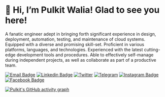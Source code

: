 # 👋  Hi, I’m Pulkit Walia! Glad to see you here!

A fanatic engineer adept in bringing forth significant experience in design, deployment, automation, testing, and maintenance of cloud systems. Equipped with a diverse and promising skill-set. Proficient in various platforms, languages, and technologies. Experienced with the latest cutting-edge development tools and procedures. Able to effectively self-manage during independent projects, as well as collaborate as part of a productive team.

[![Email Badge](https://img.shields.io/badge/-Email-EA4335?style=flat-square&logo=Gmail&logoColor=white&link=mailto:pulkit.walia@gmail.com)](mailto:pulkit.walia@gmail.com)
[![Linkedin Badge](https://img.shields.io/badge/-LinkedIn-0A66C2?style=flat-square&logo=Linkedin&logoColor=white&link=https://www.linkedin.com/in/pulkit-walia/)](https://www.linkedin.com/in/pulkit-walia/)
[![Twitter](https://img.shields.io/badge/Twitter-1DA1F2?style=flat-square&logo=twitter&logoColor=white)](https://twitter.com/pulkitwaliapw)
[![Telegram](https://img.shields.io/badge/-Telegram-26A5E4?style=flat-square&logo=Telegram&logoColor=white)](https://t.me/pulkitwalia)
[![Instagram Badge](https://img.shields.io/badge/-Instagram-E4405F?style=flat-square&logo=instagram&logoColor=white&link=https://www.instagram.com/pulkitpw/)](https://www.instagram.com/pulkitpw/)
[![Facebook Badge](https://img.shields.io/badge/-Facebook-1877F2?style=flat-square&logo=facebook&logoColor=white&link=https://www.facebook.com/pulkit.walia)](https://www.facebook.com/pulkit.walia)

[![Pulkit's GitHub activity graph](https://activity-graph.herokuapp.com/graph?username=pulkitwalia&theme=xcode)](https://github.com/pulkitwalia)


<!---
pulkitwalia/pulkitwalia is a ✨ special ✨ repository because its `README.md` (this file) appears on your GitHub profile.
You can click the Preview link to take a look at your changes.
--->
